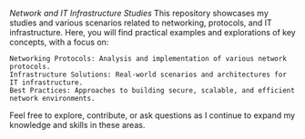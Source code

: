 *Network and IT Infrastructure Studies*
This repository showcases my studies and various scenarios related to networking, protocols, and IT infrastructure. Here, you will find practical examples and explorations of key concepts, with a focus on:

    Networking Protocols: Analysis and implementation of various network protocols.
    Infrastructure Solutions: Real-world scenarios and architectures for IT infrastructure.
    Best Practices: Approaches to building secure, scalable, and efficient network environments.
    
Feel free to explore, contribute, or ask questions as I continue to expand my knowledge and skills in these areas.

